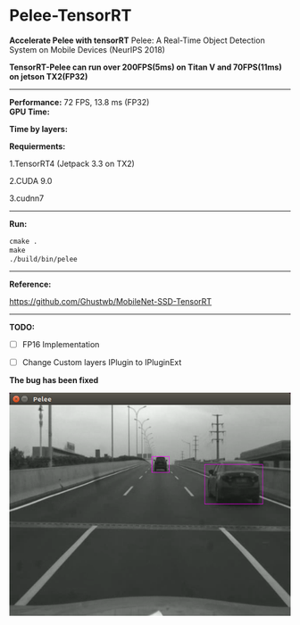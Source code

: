 # Pelee-TensorRT

**Accelerate Pelee with tensorRT**
Pelee: A Real-Time Object Detection System on Mobile Devices (NeurIPS 2018) 

**TensorRT-Pelee can run over 200FPS(5ms) on Titan V and 70FPS(11ms) on jetson TX2(FP32)**

---

**Performance:**
72 FPS, 13.8 ms (FP32) <br>
**GPU Time:**

**Time by layers:**



**Requierments:**

1.TensorRT4 (Jetpack 3.3 on TX2) 

2.CUDA 9.0

3.cudnn7

---

**Run:**

```shell
cmake .
make
./build/bin/pelee
```

---

**Reference:**

https://github.com/Ghustwb/MobileNet-SSD-TensorRT

---

**TODO:**
- [ ] FP16 Implementation 
- [ ] Change Custom layers IPlugin to IPluginExt




**The bug has been fixed**

![image](testPic/test.png)
